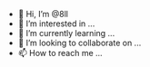 - 👋 Hi, I’m @8ll
- 👀 I’m interested in ...
- 🌱 I’m currently learning ...
- 💞️ I’m looking to collaborate on ...
- 📫 How to reach me ...

<!---
8ll/8ll is a ✨ special ✨ repository because its `README.md` (this file) appears on your GitHub profile.
You can click the Preview link to take a look at your changes.
--->

